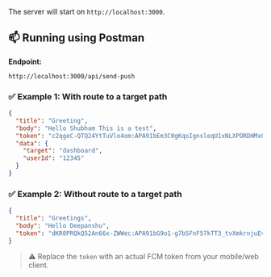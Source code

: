
The server will start on `http://localhost:3000`.

## 📫 Running using Postman

**Endpoint:**  
```
http://localhost:3000/api/send-push
```

### ✅ Example 1: With route to a target path

```json
{
  "title": "Greeting",
  "body": "Hello Shubham This is a test",
  "token": "c2qgeC-QTQ24YtTuVlo4om:APA91bEm3C0gKqoIgnsleqU1xNLXPORDHMxGetS9Vtezska2NxCnq3glbGH7rghyAaKuPhSNLVuKsqm48kjBldebXjYIgudiGoFWGCeVfYzFzsWr768gRcU",
  "data": {
    "target": "dashboard",
    "userId": "12345"
  }
}
```

### ✅ Example 2: Without route to a target path

```json
{
  "title": "Greetings",
  "body": "Hello Deepanshu",
  "token": "dKR0PRQkQ52An66x-ZWWec:APA91bG9o1-g7bSFnF57kTT3_tvXmkrnjuEv-3HCOpb-dYCFwpf-2VWddSLrun9jKxYroCAL6oZwD39ZgmOThexNHgC_krSwwkmKVz3aNgCw6TCrvC_t0DE"
}
```

> ⚠️ Replace the `token` with an actual FCM token from your mobile/web client.
